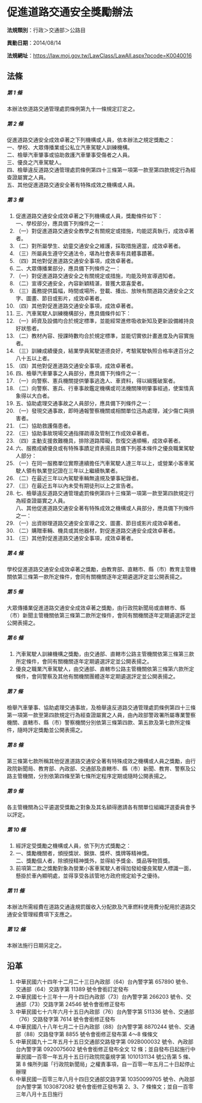 # 促進道路交通安全獎勵辦法




**法規類別**：行政＞交通部＞公路目

**異動日期**：2014/08/14  

**法規網址**：https://law.moj.gov.tw/LawClass/LawAll.aspx?pcode=K0040016



## 法條
##### 第 1 條
本辦法依道路交通管理處罰條例第九十一條規定訂定之。

##### 第 2 條
促進道路交通安全成效卓著之下列機構或人員，依本辦法之規定獎勵之：  
一、學校、大眾傳播業或公私立汽車駕駛人訓練機構。  
二、檢舉汽車肇事或協助救護汽車肇事受傷者之人員。  
三、優良之汽車駕駛人。  
四、檢舉違反道路交通管理處罰條例第四十三條第一項第一款至第四款規定行為經查證屬實之人員。  
五、其他促進道路交通安全著有特殊成效之機構或人員。

##### 第 3 條
1. 促進道路交通安全成效卓著之下列機構或人員，獎勵條件如下：  
一、學校部分，應具備下列條件之一：
1. （一）對促進道路交通安全教學之有關規定或措施，均能認真執行，成效卓著者。
1. （二）對所屬學生、幼童交通安全之維護，採取措施適當，成效卓著者。
1. （三）所屬員生遵守交通法令，堪為社會表率有具體事蹟著。
1. （四）其他對促進道路交通安全事項，成效卓著者。
1. 二、大眾傳播業部分，應具備下列條件之一：
1. （一）對促進道路交通安全之有關規定或措施，均能及時宣導週知者。
1. （二）宣導交通安全，內容新穎精湛，普獲大眾喜愛者。
1. （三）義務提供篇幅，時間或場所，登載、播出、放映有關道路交通安全之文字、圖畫、節目或影片，成效卓著者。
1. （四）其他對促進道路交通安全事項，成效卓著者。
1. 三、汽車駕駛人訓練機構部分，應具備條件如下：
1. （一）師資及設備均合於規定標準，並能經常進修吸收新知及更新設備維持良好狀態者。
1. （二）教材內容、授課時數均合於規定標準，並能切實依計畫進度及內容實施者。
1. （三）訓練成績優良，結業學員駕駛道德良好，考驗駕駛執照合格率達百分之八十五以上者。
1. （四）其他對促進道路交通安全事項，成效卓著者。
1. 四、檢舉汽車肇事之人員部分，應具備下列條件之一：
1. （一）向警察、憲兵機關提供肇事逃逸人、車資料，得以緝獲破案者。
1. （二）向警察、憲兵、行車事故鑑定機構或司法機關陳明肇事經過，使案情真象得以大白者。
1. 五、協助處理交通事故之人員部分，應具備下列條件之一：
1. （一）發現交通事故，即時通報警察機關或相關單位迅為處理，減少傷亡與損害者。
1. （二）協助救護傷患者。
1. （三）協助事故現場交通指揮疏導及管制工作成效卓著者。
1. （四）主動支援救難機具，排除道路障礙，恢復交通順暢，成效卓著者。
1. 六、服務成績優良或有特殊事蹟足資表揚且具備下列基本條件之優良職業駕駛人部分：
1. （一）在同一服務單位實際連續擔任汽車駕駛人達三年以上，或營業小客車駕駛人領有執業登記證在三年以上繼續執業者。
1. （二）在最近三年以內駕駛車輛無違規及肇事紀錄者。
1. （三）在最近五年以內未受有期徒刑以上之宣告者。
1. 七、檢舉違反道路交通管理處罰條例第四十三條第一項第一款至第四款規定行為經查證屬實之人員。  
八、其他促進道路交通安全著有特殊成效之機構或人員部分，應具備下列條件之一：
1. （一）出資辦理道路交通安全宣導之文、圖畫、節目或影片成效卓著者。
1. （二）購贈車輛、機具或其他器材，對促進道路交通安全成效卓著者。
1. （三）其他對促進道路交通安全事項，成效卓著者。

##### 第 4 條
學校促進道路交通安全成效卓著之獎勵，由教育部、直轄市、縣（市）教育主管機關依第三條第一款所定條件，會同有關機關逐年定期遴選評定並公開表揚之。

##### 第 5 條
大眾傳播業促進道路交通安全成效卓著之獎勵，由行政院新聞局或直轄市、縣（市）新聞主管機關依第三條第二款所定條件，會同有關機關逐年定期遴選評定並公開表揚之。

##### 第 6 條
1. 汽車駕駛人訓練機構之獎勵，由交通部、直轄市公路主管機關依第三條第三款所定條件，會同有關機關逐年定期遴選評定並公開表揚之。      
1. 優良之職業汽車駕駛人，由交通部、直轄市公路主管機關依第三條第六款所定條件，會同警察及其他有關機關團體逐年定期遴選評定並公開表揚之。

##### 第 7 條
檢舉汽車肇事、協助處理交通事故，及檢舉違反道路交通管理處罰條例第四十三條第一項第一款至第四款規定行為經查證屬實之人員，由內政部警政署所屬專業警察機關、直轄市、縣（市）警察機關分別依第三條第四款、第五款及第七款所定條件，隨時評定獎勵並公開表揚之。

##### 第 8 條
第三條第七款所稱其他促進道路交通安全著有特殊成效之機構或人員之獎勵，由行政院新聞局、教育部、內政部、交通部及直轄市、縣（市）新聞、教育、警察及公路主管機關，分別依第四條至第七條所定程序定期或隨時公開表揚之。

##### 第 9 條
各主管機關為公平遴選受獎勵之對象及其名額得邀請各有關單位組織評選委員會予以評定。

##### 第 10 條
1. 經評定受獎勵之機構或人員，依下列方式獎勵之：                    
1. 一、獎勵機關者，頒授獎狀、錦旗、獎杯、獎牌等精神獎。              
二、獎勵個人者，除頒授精神獎外，並得給予獎金、獎品等物質獎。    
1. 前項第二款之獎勵對象為營業小客車駕駛人者得加發給優良駕駛人標識一面，懸掛於車內顯明處，並得享受各該管地方政府規定給予之優待。

##### 第 11 條
本辦法所需經費在道路交通違規罰鍰收入分配款及汽車燃料使用費分配用於道路交通安全管理經費項下支應之。

##### 第 12 條
本辦法施行日期另定之。

## 沿革
1. 中華民國六十四年十二月二十三日內政部（64）台內警字第 657890 號令、交通部（64）交路字第 11389  號令會銜訂定發布
1. 中華民國七十三年十一月十四日內政部（73）台內警字第 266203 號令、交通部（73）交路字第 24546  號令會銜修正發布
1. 中華民國七十六年六月十五日內政部（76）台內警字第 511336 號令、交通部（76）交路發字第 7614 號令會銜修正發布
1. 中華民國八十八年七月二十日內政部（88）台內警字第 8870244  號令、交通部（88）交路發字第 8855 號令會銜修正發布第 4～8 條條文
1. 中華民國九十二年五月十五日交通部交路發字第 092B000032 號令、內政部台內警字第 0920075602 號令會銜修正發布全文 12 條；並自發布日起施行中華民國一百零一年五月十五日行政院院臺規字第 1010131134 號公告第 5  條、第 8  條所列屬「行政院新聞局」之權責事項，自一百零一年五月二十日起停止辦理
1. 中華民國一百零三年八月十四日交通部交路字第 10350099705  號令、內政部台內警字第 1030872082 號令會銜修正發布第 2、3、7  條條文；並自一百零三年八月十五日施行
